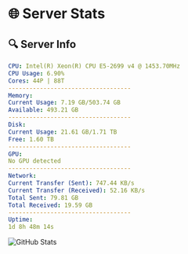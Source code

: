 # 🌐 Server Stats
## 🔍 Server Info
```yaml
CPU: Intel(R) Xeon(R) CPU E5-2699 v4 @ 1453.70MHz
CPU Usage: 6.90%
Cores: 44P | 88T
-----------------------------------
Memory:
Current Usage: 7.19 GB/503.74 GB
Available: 493.21 GB
-----------------------------------
Disk:
Current Usage: 21.61 GB/1.71 TB
Free: 1.60 TB
-----------------------------------
GPU:
No GPU detected
-----------------------------------
Network:
Current Transfer (Sent): 747.44 KB/s
Current Transfer (Received): 52.16 KB/s
Total Sent: 79.81 GB
Total Received: 19.59 GB
-----------------------------------
Uptime:
1d 8h 48m 14s
```
![GitHub Stats](https://img.shields.io/badge/Updated-2025-04-21_01:57:02-blue)